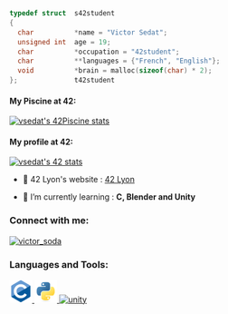 
```C
typedef struct  s42student
{
  char          *name = "Victor Sedat";
  unsigned int  age = 19;
  char          *occupation = "42student";
  char          **languages = {"French", "English"};
  void          *brain = malloc(sizeof(char) * 2);
};              t42student
```

<h4>My Piscine at 42:</h4>

[![vsedat's 42Piscine stats](https://badge42.herokuapp.com/api/stats/vsedat?cursus=C%20Piscine)](https://github.com/JaeSeoKim/badge42)

<h4>My profile at 42:</h4>

[![vsedat's 42 stats](https://badge42.herokuapp.com/api/stats/vsedat?darkmode=true)](https://github.com/JaeSeoKim/badge42)

- 🔭 42 Lyon's website : [42 Lyon](https://42lyon.fr/)

- 🌱 I’m currently learning : **C, Blender and Unity**

<h3 align="left">Connect with me:</h3>
<p align="left">
<a href="https://instagram.com/victor_soda" target="blank"><img align="center" src="https://raw.githubusercontent.com/rahuldkjain/github-profile-readme-generator/master/src/images/icons/Social/instagram.svg" alt="victor_soda" height="30" width="40" /></a>
</p>

<h3 align="left">Languages and Tools:</h3>
<p align="left"> <a href="https://www.cprogramming.com/" target="_blank" rel="noreferrer"> <img src="https://raw.githubusercontent.com/devicons/devicon/master/icons/c/c-original.svg" alt="c" width="40" height="40"/> </a> <a href="https://www.python.org" target="_blank" rel="noreferrer"> <img src="https://raw.githubusercontent.com/devicons/devicon/master/icons/python/python-original.svg" alt="python" width="40" height="40"/> </a> <a href="https://unity.com/" target="_blank" rel="noreferrer"> <img src="https://www.vectorlogo.zone/logos/unity3d/unity3d-icon.svg" alt="unity" width="40" height="40"/> </a> </p>
